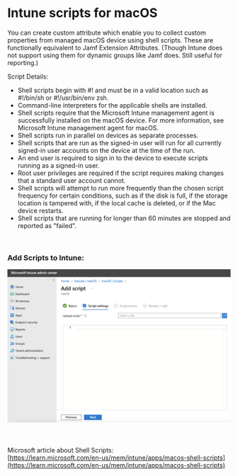 # Intune scripts for macOS

You can create custom attribute which enable you to collect custom properties from managed macOS device using shell scripts. These are functionally equivalent to Jamf Extension Attributes. (Though Intune does not support using them for dynamic groups like Jamf does. Still useful for reporting.)
  
Script Details:  
* Shell scripts begin with #! and must be in a valid location such as #!/bin/sh or #!/usr/bin/env zsh.
* Command-line interpreters for the applicable shells are installed.
* Shell scripts require that the Microsoft Intune management agent is successfully installed on the macOS device. For more information, see Microsoft Intune management agent for macOS.
* Shell scripts run in parallel on devices as separate processes.
* Shell scripts that are run as the signed-in user will run for all currently signed-in user accounts on the device at the time of the run.
* An end user is required to sign in to the device to execute scripts running as a signed-in user.
* Root user privileges are required if the script requires making changes that a standard user account cannot.
* Shell scripts will attempt to run more frequently than the chosen script frequency for certain conditions, such as if the disk is full, if the storage location is tampered with, if the local cache is deleted, or if the Mac device restarts.
* Shell scripts that are running for longer than 60 minutes are stopped and reported as "failed".

    

### Add Scripts to Intune:  
![Scripts](https://github.com/gilburns/IntuneMac/blob/main/Scripts/Add%20Script.png "Add Scripts")    
    
    
    
Microsoft article about Shell Scripts:  
[https://learn.microsoft.com/en-us/mem/intune/apps/macos-shell-scripts](https://learn.microsoft.com/en-us/mem/intune/apps/macos-shell-scripts)



